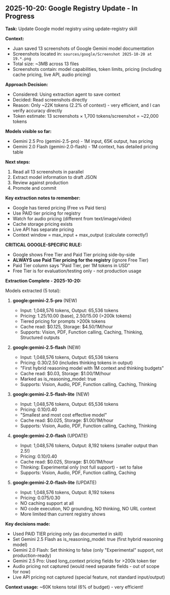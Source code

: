 
## 2025-10-20: Google Registry Update - In Progress

**Task:** Update Google model registry using update-registry skill

**Context:**
- Juan saved 13 screenshots of Google Gemini model documentation
- Screenshots located in: `sources/google/Screenshot 2025-10-20 at 19.*.png`
- Total size: ~3MB across 13 files
- Screenshots contain: model capabilities, token limits, pricing (including cache pricing, live API, audio pricing)

**Approach Decision:**
- Considered: Using extraction agent to save context
- Decided: Read screenshots directly
- Reason: Only ~22K tokens (2.2% of context) - very efficient, and I can verify accuracy directly
- Token estimate: 13 screenshots × 1,700 tokens/screenshot = ~22,000 tokens

**Models visible so far:**
- Gemini 2.5 Pro (gemini-2.5-pro) - 1M input, 65K output, has pricing
- Gemini 2.0 Flash (gemini-2.0-flash) - 1M context, has detailed pricing table

**Next steps:**
1. Read all 13 screenshots in parallel
2. Extract model information to draft JSON
3. Review against production
4. Promote and commit

**Key extraction notes to remember:**
- Google has tiered pricing (Free vs Paid tiers)
- Use PAID tier pricing for registry
- Watch for audio pricing (different from text/image/video)
- Cache storage pricing exists
- Live API has separate pricing
- Context window = max_input + max_output (calculate correctly!)


**CRITICAL GOOGLE-SPECIFIC RULE:**
- Google shows Free Tier and Paid Tier pricing side-by-side
- **ALWAYS use Paid Tier pricing for the registry** (ignore Free Tier)
- Paid Tier column says "Paid Tier, per 1M tokens in USD"
- Free Tier is for evaluation/testing only - not production usage


**Extraction Complete - 2025-10-20:**

Models extracted (5 total):
1. **google:gemini-2.5-pro** (NEW)
   - Input: 1,048,576 tokens, Output: 65,536 tokens
   - Pricing: $1.25/$10.00 (base), $2.50/$15.00 (>200k tokens)
   - Tiered pricing for prompts >200k tokens
   - Cache read: $0.125, Storage: $4.50/1M/hour
   - Supports: Vision, PDF, Function calling, Caching, Thinking, Structured outputs

2. **google:gemini-2.5-flash** (NEW)
   - Input: 1,048,576 tokens, Output: 65,536 tokens
   - Pricing: $0.30/$2.50 (includes thinking tokens in output)
   - "First hybrid reasoning model with 1M context and thinking budgets"
   - Cache read: $0.03, Storage: $1.00/1M/hour
   - Marked as is_reasoning_model: true
   - Supports: Vision, Audio, PDF, Function calling, Caching, Thinking

3. **google:gemini-2.5-flash-lite** (NEW)
   - Input: 1,048,576 tokens, Output: 65,536 tokens
   - Pricing: $0.10/$0.40
   - "Smallest and most cost effective model"
   - Cache read: $0.025, Storage: $1.00/1M/hour
   - Supports: Vision, Audio, PDF, Function calling, Caching, Thinking

4. **google:gemini-2.0-flash** (UPDATE)
   - Input: 1,048,576 tokens, Output: 8,192 tokens (smaller output than 2.5!)
   - Pricing: $0.10/$0.40
   - Cache read: $0.025, Storage: $1.00/1M/hour
   - Thinking: Experimental only (not full support) - set to false
   - Supports: Vision, Audio, PDF, Function calling, Caching

5. **google:gemini-2.0-flash-lite** (UPDATE)
   - Input: 1,048,576 tokens, Output: 8,192 tokens
   - Pricing: $0.075/$0.30
   - NO caching support at all
   - NO code execution, NO grounding, NO thinking, NO URL context
   - More limited than current registry shows

**Key decisions made:**
- Used PAID TIER pricing only (as documented in skill)
- Set Gemini 2.5 Flash as is_reasoning_model: true (first hybrid reasoning model)
- Gemini 2.0 Flash: Set thinking to false (only "Experimental" support, not production-ready)
- Gemini 2.5 Pro: Used long_context pricing fields for >200k token tier
- Audio pricing not captured (would need separate fields - out of scope for now)
- Live API pricing not captured (special feature, not standard input/output)

**Context usage:** ~60K tokens total (6% of budget) - very efficient!


